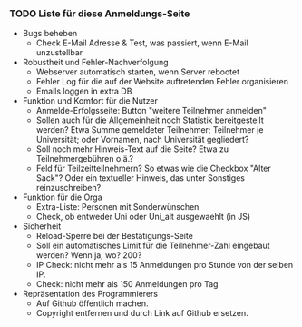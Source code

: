### TODO Liste für diese Anmeldungs-Seite

* Bugs beheben
  * Check E-Mail Adresse & Test, was passiert, wenn E-Mail unzustellbar
* Robustheit und Fehler-Nachverfolgung
  * Webserver automatisch starten, wenn Server rebootet
  * Fehler Log für die auf der Website auftretenden Fehler organisieren
  * Emails loggen in extra DB
* Funktion und Komfort für die Nutzer
  * Anmelde-Erfolgsseite: Button "weitere Teilnehmer anmelden"
  * Sollen auch für die Allgemeinheit noch Statistik bereitgestellt werden? Etwa Summe gemeldeter Teilnehmer; Teilnehmer je Universität;  oder  Vornamen, nach Universität gegliedert?
  * Soll noch mehr Hinweis-Text auf die Seite? Etwa zu Teilnehmergebühren o.ä.?
  * Feld für Teilzeitteilnehmern? So etwas wie die Checkbox "Alter Sack"? Oder ein textueller Hinweis, das unter Sonstiges reinzuschreiben?
* Funktion für die Orga
  * Extra-Liste: Personen mit Sonderwünschen
  * Check, ob entweder Uni oder Uni_alt ausgewaehlt (in JS)
* Sicherheit
  * Reload-Sperre bei der Bestätigungs-Seite
  * Soll ein automatisches Limit für die Teilnehmer-Zahl eingebaut werden? Wenn ja, wo? 200?
  * IP Check: nicht mehr als 15 Anmeldungen pro Stunde von der selben IP.
  * Check: nicht mehr als 150 Anmeldungen pro Tag
* Repräsentation des Programmierers
  * Auf Github öffentlich machen.
  * Copyright entfernen und durch Link auf Github ersetzen.

